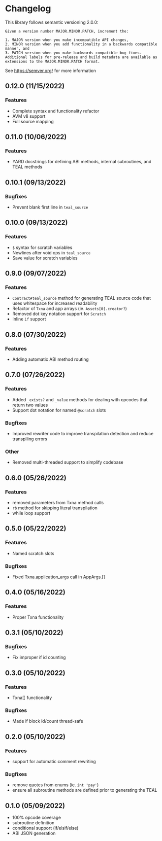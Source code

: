 # Changelog

This library follows semantic versioning 2.0.0:

```
Given a version number MAJOR.MINOR.PATCH, increment the:

1. MAJOR version when you make incompatible API changes,
2. MINOR version when you add functionality in a backwards compatible manner, and
3. PATCH version when you make backwards compatible bug fixes.
Additional labels for pre-release and build metadata are available as extensions to the MAJOR.MINOR.PATCH format.
```

See https://semver.org/ for more information

## 0.12.0 (11/15/2022)

### Features

* Complete syntax and functionality refactor
* AVM v8 support
* Full source mapping

## 0.11.0 (10/06/2022)

### Features

- YARD docstrings for defining ABI methods, internal subroutines, and TEAL methods

## 0.10.1 (09/13/2022)

### Bugfixes

- Prevent blank first line in `teal_source`

## 0.10.0 (09/13/2022)

### Features

- `$` syntax for scratch variables
- Newlines after void ops in `teal_source`
- Save value for scratch variables

## 0.9.0 (09/07/2022)

### Features

- `Contract#teal_source` method for generating TEAL source code that uses whitespace for increased readability
- Refactor of `Txna` and app arrays (ie. `Assets[0].creator?`)
- Removed dot key notation support for `Scratch`
- Inline `if` support

## 0.8.0 (07/30/2022)

### Features

- Adding automatic ABI method routing

## 0.7.0 (07/26/2022)

### Features

- Added `_exists?` and `_value` methods for dealing with opcodes that return two values
- Support dot notation for named `@scratch` slots

### Bugfixes

- Improved rewriter code to improve transpilation detection and reduce transpiling errors

### Other

- Removed multi-threaded support to simplify codebase

## 0.6.0 (05/26/2022)

### Features

- removed parameters from Txna method calls
- `rb` method for skipping literal transpilation
- while loop support

## 0.5.0 (05/22/2022)

### Features

- Named scratch slots

### Bugfixes

- Fixed Txna.application_args call in AppArgs.[]

## 0.4.0 (05/16/2022)

### Features

- Proper Txna functionality

## 0.3.1 (05/10/2022)

### Bugfixes

- Fix improper if id counting

## 0.3.0 (05/10/2022)

### Features

- Txna[] functionality

### Bugfixes

- Made if block id/count thread-safe

## 0.2.0 (05/10/2022)

### Features

- support for automatic comment rewriting

### Bugfixes

- remove quotes from enums (ie. `int 'pay'`)
- ensure all subroutine methods are defined prior to generating the TEAL

## 0.1.0 (05/09/2022)

- 100% opcode coverage
- subroutine definition
- conditional support (if/elsif/else)
- ABI JSON generation
